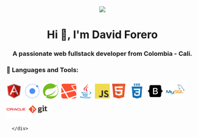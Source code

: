 <div id="header" align="center">
    <img src="https://talently.tech/blog/wp-content/uploads/2022/03/que-se-necesita-estudiar-para-ser-programador-scaled-1200x900.jpg" width="200" />
    <h1 align="center">Hi 👋, I'm David Forero</h1>
    <h3 align="center">A passionate web fullstack developer from Colombia - Cali.</h3>
</div>

<div align="left">
    <h3>🔨 Languages and Tools:</h3>
    <div>
        <img src="https://github.com/devicons/devicon/blob/master/icons/angularjs/angularjs-original.svg" title="Angular" alt="Angular" width="40" height="40"/>&nbsp;   
        <img src="https://github.com/devicons/devicon/blob/master/icons/ionic/ionic-original.svg" title="Ionic" alt="Ionic" width="40" height="40"/>&nbsp;       
        <img src="https://github.com/devicons/devicon/blob/master/icons/spring/spring-original.svg" title="Ionic" alt="Ionic" width="40" height="40"/>&nbsp;             
        <img src="https://github.com/devicons/devicon/blob/master/icons/laravel/laravel-plain.svg" title="Laravel" **alt="Laravel" width="40" height="40"/>
        <img src="https://github.com/devicons/devicon/blob/master/icons/java/java-original.svg" title="Java" **alt="Java" width="40" height="40"/>  
        <img src="https://github.com/devicons/devicon/blob/master/icons/javascript/javascript-original.svg" title="Javascript" **alt="Javascript" width="40" height="40"/>        
        <img src="https://github.com/devicons/devicon/blob/master/icons/html5/html5-original.svg" title="HTML5" alt="HTML" width="40" height="40"/>&nbsp;
        <img src="https://github.com/devicons/devicon/blob/master/icons/css3/css3-plain-wordmark.svg"  title="CSS3" alt="CSS" width="40" height="40"/>&nbsp;
        <img src="https://github.com/devicons/devicon/blob/master/icons/bootstrap/bootstrap-plain.svg" title="Bootstrap" alt="Bootstrap" width="40" height="40"/>&nbsp;
        <img src="https://github.com/devicons/devicon/blob/master/icons/mysql/mysql-original-wordmark.svg" title="MySQL"  alt="MySQL" width="50" height="50"/>&nbsp;
        <img src="https://github.com/devicons/devicon/blob/master/icons/oracle/oracle-original.svg" title="Oracle"  alt="Oracle" width="50" height="50"/>&nbsp;     
        <img src="https://github.com/devicons/devicon/blob/master/icons/git/git-original-wordmark.svg" title="Git" **alt="Git" width="50" height="50"/>
        
      </div>
</div>
